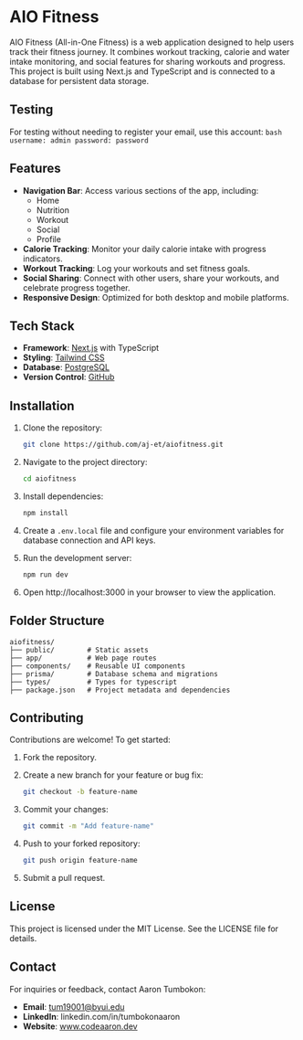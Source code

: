# AIO Fitness

AIO Fitness (All-in-One Fitness) is a web application designed to help users track their fitness journey. It combines workout tracking, calorie and water intake monitoring, and social features for sharing workouts and progress. This project is built using Next.js and TypeScript and is connected to a database for persistent data storage.

## Testing
For testing without needing to register your email, use this account:
    ```bash
    username: admin
    password: password
    ```

## Features

- **Navigation Bar**: Access various sections of the app, including:
  - Home
  - Nutrition
  - Workout
  - Social
  - Profile
- **Calorie Tracking**: Monitor your daily calorie intake with progress indicators.
- **Workout Tracking**: Log your workouts and set fitness goals.
- **Social Sharing**: Connect with other users, share your workouts, and celebrate progress together.
- **Responsive Design**: Optimized for both desktop and mobile platforms.

## Tech Stack

- **Framework**: [Next.js](https://nextjs.org/) with TypeScript
- **Styling**: [Tailwind CSS](https://tailwindcss.com/)
- **Database**: [PostgreSQL](https://vercel.com/docs/storage/vercel-postgres)
- **Version Control**: [GitHub](https://github.com/aj-et/aiofitness)

## Installation

1. Clone the repository:
   ```bash
   git clone https://github.com/aj-et/aiofitness.git
   ```

2. Navigate to the project directory:
   ```bash
   cd aiofitness
   ```

3. Install dependencies:
   ```bash
   npm install
   ```

4. Create a `.env.local` file and configure your environment variables for database connection and API keys.

5. Run the development server:
   ```bash
   npm run dev
   ```

6. Open http://localhost:3000 in your browser to view the application.

## Folder Structure

```
aiofitness/
├── public/        # Static assets
├── app/           # Web page routes
├── components/    # Reusable UI components
├── prisma/        # Database schema and migrations
├── types/         # Types for typescript
├── package.json   # Project metadata and dependencies
```

## Contributing

Contributions are welcome! To get started:

1. Fork the repository.

2. Create a new branch for your feature or bug fix:
   ```bash
   git checkout -b feature-name
   ```

3. Commit your changes:
   ```bash
   git commit -m "Add feature-name"
   ```

4. Push to your forked repository:
   ```bash
   git push origin feature-name
   ```

5. Submit a pull request.

## License

This project is licensed under the MIT License. See the LICENSE file for details.

## Contact

For inquiries or feedback, contact Aaron Tumbokon:
* **Email**: tum19001@byui.edu
* **LinkedIn**: linkedin.com/in/tumbokonaaron
* **Website**: www.codeaaron.dev